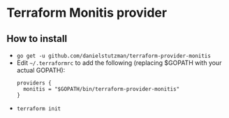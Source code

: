 # Terraform Monitis provider

## How to install
- `go get -u github.com/danielstutzman/terraform-provider-monitis`
- Edit `~/.terraformrc` to add the following (replacing $GOPATH with your actual GOPATH):
  ```
  providers {
    monitis = "$GOPATH/bin/terraform-provider-monitis"
  }
  ```
- `terraform init`
